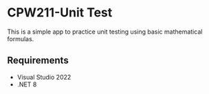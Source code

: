 # CPW211-Unit Test
This is a simple app to practice unit testing using basic mathematical formulas.

## Requirements
- Visual Studio 2022
- .NET 8
